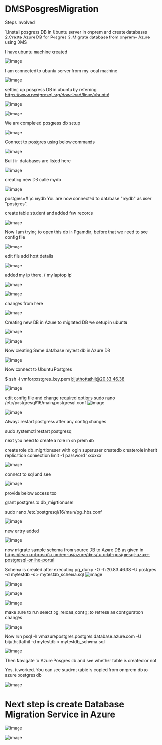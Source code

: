 # DMSPosgresMigration

Steps involved

1.Install posgress DB in Ubuntu server in onprem  and create databases
2.Create Azure  DB for Posgres
3. Migrate database from onprem- Azure using DMS

I have ubuntu machine created

![image](https://github.com/user-attachments/assets/26c7de49-bf13-4ec8-aa99-ed50b5e0e7c0)

I am connected to ubuntu server from my local machine

![image](https://github.com/user-attachments/assets/21a53577-ce37-46c2-b69b-4dca8061998f)

setting up posgress DB in ubuntu  by referring  https://www.postgresql.org/download/linux/ubuntu/


![image](https://github.com/user-attachments/assets/390e1466-7319-4e28-9250-616fd1b688d1)


![image](https://github.com/user-attachments/assets/7b081ed6-662a-4fef-afe8-29d78582910a)

We are completed posgress db setup


![image](https://github.com/user-attachments/assets/061d730b-42e8-4b6a-ba5a-122bd2b06746)

Connect to postgres using below commands 

![image](https://github.com/user-attachments/assets/6a0f1aa0-7826-4896-ace0-cb9869af3ec9)


Built in databases are listed here

![image](https://github.com/user-attachments/assets/3f25010c-65df-48e7-a857-e16effee2729)



creating new DB calle mydb

![image](https://github.com/user-attachments/assets/b9b67a1e-07b0-4870-8c1b-7c9228d34111)

postgres=# \c mydb
You are now connected to database "mydb" as user "postgres".

create table student and added few records

![image](https://github.com/user-attachments/assets/35814af7-dc25-4671-bbc1-1c735187cada)

Now I am trying to open this db in Pgamdin, before that we need to see config file 

![image](https://github.com/user-attachments/assets/5ed045b9-ab3d-4f50-9d38-1284867413ad)

edit file add host details

![image](https://github.com/user-attachments/assets/026d3e3f-fafc-439a-9825-f3dc584e2b83)

added my ip there. ( my laptop ip)

![image](https://github.com/user-attachments/assets/f2703e4b-9130-4cbc-a5db-86e9c4d0e9de)

![image](https://github.com/user-attachments/assets/0290fb82-f731-4874-b322-9b01b4b8c4cc)

changes from here


![image](https://github.com/user-attachments/assets/bbe36c9a-1625-4a3f-82ad-8b01a9a41217)



Creating  new DB in Azure to migrated DB we setup in ubuntu

![image](https://github.com/user-attachments/assets/cd21a5fb-02b4-4a12-9e63-c9c05229af40)


![image](https://github.com/user-attachments/assets/45f7c8c9-d8a2-449b-bfc5-a07152445171)

Now creating Same database mytest db in Azure DB



![image](https://github.com/user-attachments/assets/6799cf7b-da0c-4939-b468-c7b5a51c3aa7)


Now connect to Ubuntu Postgres

$ ssh -i vmforpostgres_key.pem bijuthottathil@20.83.46.38

![image](https://github.com/user-attachments/assets/a7cf933e-6c55-4c33-8cc4-192f939a8a90)

edit config file and change required options
sudo nano /etc/postgresql/16/main/postgresql.conf
![image](https://github.com/user-attachments/assets/dc3a42c5-aab7-4fd9-9621-c5173d54a942)

![image](https://github.com/user-attachments/assets/fda6621a-9d42-4f86-9054-5c3a69c9dbe5)

Always restart postgress after any config changes

sudo systemctl restart postgresql

next you need to create a role in on prem db


create role db_migrtionuser with
login
superuser
createdb
createrole
inherit
replication
connection limit -1
password 'xxxxxx'

![image](https://github.com/user-attachments/assets/10a4c955-39b5-4a12-a565-c315d45271bf)


connect to sql and see 

![image](https://github.com/user-attachments/assets/89e82e81-8771-444d-83f1-4ebe3c124683)

provide below access too

grant postgres to db_migrtionuser

sudo nano /etc/postgresql/16/main/pg_hba.conf

![image](https://github.com/user-attachments/assets/68494dee-cefa-4f32-aea6-844f239ae4ab)

new entry added

![image](https://github.com/user-attachments/assets/c7633823-82c8-45e4-a537-a57687c1882b)

now migrate sample schema from source DB to Azure DB  as given in https://learn.microsoft.com/en-us/azure/dms/tutorial-postgresql-azure-postgresql-online-portal

Schema is created after executing  pg_dump -O -h 20.83.46.38 -U postgres -d mytestdb -s > mytestdb_schema.sql
![image](https://github.com/user-attachments/assets/ca1a9d4b-2be2-4106-84ad-ee8385f78776)

![image](https://github.com/user-attachments/assets/28ebbe3a-2cd7-4016-9634-45abcbd4a12f)

![image](https://github.com/user-attachments/assets/42c9ce38-b236-4f2c-97c5-45019a3f366d)

![image](https://github.com/user-attachments/assets/42d60450-8607-489a-b257-b774d44899d9)



make sure to run  select pg_reload_conf();  to refresh all configuration changes

![image](https://github.com/user-attachments/assets/77e3a43f-c6be-4a69-8e6b-eecf20aad4d9)

Now run psql -h vmazurepostgres.postgres.database.azure.com  -U bijuthottathil -d mytestdb <  mytestdb_schema.sql

![image](https://github.com/user-attachments/assets/89f3c00c-40cc-42eb-9768-70925a5a0aa0)

Then Navigate to Azure Posgres db and see whether table is created or not

Yes. It worked. You can see student table is copied from onrprem db to azure postgres db

![image](https://github.com/user-attachments/assets/709f2088-6f10-4f33-aaa6-ea89c8d59a4e)

# Next step is create Database Migration Service in Azure


![image](https://github.com/user-attachments/assets/9dccae94-cea7-4115-a56d-99ed258538d2)


![image](https://github.com/user-attachments/assets/e5b8cfc0-0d79-4887-a1d7-227da4153897)



